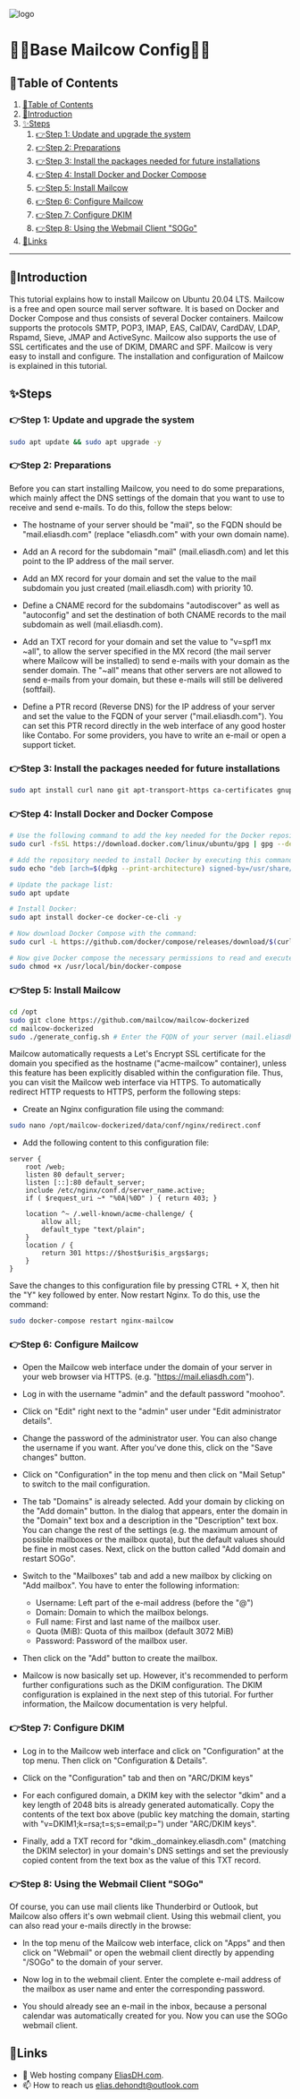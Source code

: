 ![logo](https://eliasdh.com/assets/media/images/logo-github.png)
# 💙🤍Base Mailcow Config🤍💙

## 📘Table of Contents

1. [📘Table of Contents](#📘table-of-contents)
2. [🖖Introduction](#🖖introduction)
3. [✨Steps](#✨steps)
    1. [👉Step 1: Update and upgrade the system](#👉step-1-update-and-upgrade-the-system)
    2. [👉Step 2: Preparations](#👉step-2-preparations)
    3. [👉Step 3: Install the packages needed for future installations](#👉step-3-install-the-packages-needed-for-future-installations)
    4. [👉Step 4: Install Docker and Docker Compose](#👉step-4-install-docker-and-docker-compose)
    5. [👉Step 5: Install Mailcow](#👉step-5-install-mailcow)
    6. [👉Step 6: Configure Mailcow](#👉step-6-configure-mailcow)
    7. [👉Step 7: Configure DKIM](#👉step-7-configure-dkim)
    8. [👉Step 8: Using the Webmail Client "SOGo"](#👉step-8-using-the-webmail-client-sogo)
4. [🔗Links](#🔗links)

---

## 🖖Introduction

This tutorial explains how to install Mailcow on Ubuntu 20.04 LTS. Mailcow is a free and open source mail server software. It is based on Docker and Docker Compose and thus consists of several Docker containers. Mailcow supports the protocols SMTP, POP3, IMAP, EAS, CalDAV, CardDAV, LDAP, Rspamd, Sieve, JMAP and ActiveSync. Mailcow also supports the use of SSL certificates and the use of DKIM, DMARC and SPF. Mailcow is very easy to install and configure. The installation and configuration of Mailcow is explained in this tutorial.

## ✨Steps

### 👉Step 1: Update and upgrade the system
```bash
sudo apt update && sudo apt upgrade -y
```

### 👉Step 2: Preparations
Before you can start installing Mailcow, you need to do some preparations, which mainly affect the DNS settings of the domain that you want to use to receive and send e-mails. To do this, follow the steps below:

- The hostname of your server should be "mail", so the FQDN should be "mail.eliasdh.com" (replace "eliasdh.com" with your own domain name).

- Add an A record for the subdomain "mail" (mail.eliasdh.com) and let this point to the IP address of the mail server.

- Add an MX record for your domain and set the value to the mail subdomain you just created (mail.eliasdh.com) with priority 10.

- Define a CNAME record for the subdomains "autodiscover" as well as "autoconfig" and set the destination of both CNAME records to the mail subdomain as well (mail.eliasdh.com).

- Add an TXT record for your domain and set the value to "v=spf1 mx ~all", to allow the server specified in the MX record (the mail server where Mailcow will be installed) to send e-mails with your domain as the sender domain. The "~all" means that other servers are not allowed to send e-mails from your domain, but these e-mails will still be delivered (softfail).

- Define a PTR record (Reverse DNS) for the IP address of your server and set the value to the FQDN of your server ("mail.eliasdh.com"). You can set this PTR record directly in the web interface of any good hoster like Contabo. For some providers, you have to write an e-mail or open a support ticket.

### 👉Step 3: Install the packages needed for future installations
```bash
sudo apt install curl nano git apt-transport-https ca-certificates gnupg2 software-properties-common -y
```

### 👉Step 4: Install Docker and Docker Compose
```bash
# Use the following command to add the key needed for the Docker repository: 
sudo curl -fsSL https://download.docker.com/linux/ubuntu/gpg | gpg --dearmor -o /usr/share/keyrings/docker-archive-keyring.gpg

# Add the repository needed to install Docker by executing this command: 
sudo echo "deb [arch=$(dpkg --print-architecture) signed-by=/usr/share/keyrings/docker-archive-keyring.gpg] https://download.docker.com/linux/ubuntu $(lsb_release -cs) stable" | tee /etc/apt/sources.list.d/docker.list 

# Update the package list:
sudo apt update

# Install Docker:
sudo apt install docker-ce docker-ce-cli -y

# Now download Docker Compose with the command:
sudo curl -L https://github.com/docker/compose/releases/download/$(curl -Ls https://www.servercow.de/docker-compose/latest.php)/docker-compose-$(uname -s)-$(uname -m) > /usr/local/bin/docker-compose

# Now give Docker compose the necessary permissions to read and execute commands with the following command:
sudo chmod +x /usr/local/bin/docker-compose 
```

### 👉Step 5: Install Mailcow
```bash
cd /opt
sudo git clone https://github.com/mailcow/mailcow-dockerized
cd mailcow-dockerized
sudo ./generate_config.sh # Enter the FQDN of your server (mail.eliasdh.com)
```

Mailcow automatically requests a Let's Encrypt SSL certificate for the domain you specified as the hostname ("acme-mailcow" container), unless this feature has been explicitly disabled within the configuration file. Thus, you can visit the Mailcow web interface via HTTPS. To automatically redirect HTTP requests to HTTPS, perform the following steps: 

- Create an Nginx configuration file using the command:
```bash
sudo nano /opt/mailcow-dockerized/data/conf/nginx/redirect.conf 
```
- Add the following content to this configuration file: 
```text
server { 
    root /web; 
    listen 80 default_server; 
    listen [::]:80 default_server; 
    include /etc/nginx/conf.d/server_name.active; 
    if ( $request_uri ~* "%0A|%0D" ) { return 403; } 

    location ^~ /.well-known/acme-challenge/ { 
        allow all; 
        default_type "text/plain"; 
    } 
    location / { 
        return 301 https://$host$uri$is_args$args; 
    }
}
```
Save the changes to this configuration file by pressing CTRL + X, then hit the "Y" key followed by enter.
Now restart Nginx. To do this, use the command:
```bash
sudo docker-compose restart nginx-mailcow
```

### 👉Step 6: Configure Mailcow
- Open the Mailcow web interface under the domain of your server in your web browser via HTTPS. (e.g. "https://mail.eliasdh.com").

- Log in with the username "admin" and the default password "moohoo". 

- Click on "Edit" right next to the "admin" user under "Edit administrator details".

- Change the password of the administrator user. You can also change the username if you want. After you've done this, click on the "Save changes" button.

- Click on "Configuration" in the top menu and then click on "Mail Setup" to switch to the mail configuration.

- The tab "Domains" is already selected. Add your domain by clicking on the "Add domain" button. In the dialog that appears, enter the domain in the "Domain" text box and a description in the "Description" text box. You can change the rest of the settings (e.g. the maximum amount of possible mailboxes or the mailbox quota), but the default values should be fine in most cases. Next, click on the button called "Add domain and restart SOGo".

- Switch to the "Mailboxes" tab and add a new mailbox by clicking on "Add mailbox". You have to enter the following information:
    - Username: Left part of the e-mail address (before the "@")
    - Domain: Domain to which the mailbox belongs.
    - Full name: First and last name of the mailbox user.
    - Quota (MiB): Quota of this mailbox (default 3072 MiB)
    - Password: Password of the mailbox user.

- Then click on the "Add" button to create the mailbox.

- Mailcow is now basically set up. However, it's recommended to perform further configurations such as the DKIM configuration. The DKIM configuration is explained in the next step of this tutorial. For further information, the Mailcow documentation is very helpful.

### 👉Step 7: Configure DKIM
- Log in to the Mailcow web interface and click on "Configuration" at the top menu. Then click on "Configuration & Details". 

- Click on the "Configuration" tab and then on "ARC/DKIM keys" 

- For each configured domain, a DKIM key with the selector "dkim" and a key length of 2048 bits is already generated automatically. Copy the contents of the text box above (public key matching the domain, starting with "v=DKIM1;k=rsa;t=s;s=email;p=") under "ARC/DKIM keys".

- Finally, add a TXT record for "dkim._domainkey.eliasdh.com" (matching the DKIM selector) in your domain's DNS settings and set the previously copied content from the text box as the value of this TXT record.

### 👉Step 8: Using the Webmail Client "SOGo"
Of course, you can use mail clients like Thunderbird or Outlook, but Mailcow also offers it's own webmail client. Using this webmail client, you can also read your e-mails directly in the browse:

- In the top menu of the Mailcow web interface, click on "Apps" and then click on "Webmail" or open the webmail client directly by appending "/SOGo" to the domain of your server.

- Now log in to the webmail client. Enter the complete e-mail address of the mailbox as user name and enter the corresponding password. 

- You should already see an e-mail in the inbox, because a personal calendar was automatically created for you. Now you can use the SOGo webmail client.

## 🔗Links
- 👯 Web hosting company [EliasDH.com](https://eliasdh.com).
- 📫 How to reach us elias.dehondt@outlook.com